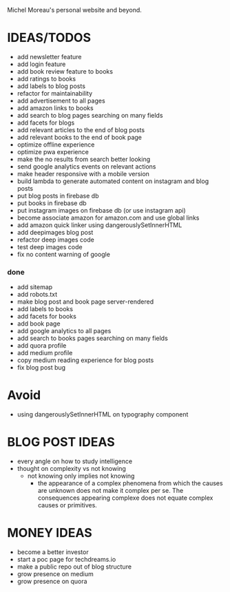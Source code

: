 Michel Moreau's personal website and beyond.

# IDEAS/TODOS  
- add newsletter feature 
- add login feature
- add book review feature to books  
- add ratings to books
- add labels to blog posts  
- refactor for maintainability  
- add advertisement to all pages   
- add amazon links to books    
- add search to blog pages searching on many fields
- add facets for blogs
- add relevant articles to the end of blog posts  
- add relevant books to the end of book page  
- optimize offline experience  
- optimize pwa experience  
- make the no results from search better looking
- send google analytics events on relevant actions
- make header responsive with a mobile version
- build lambda to generate automated content on instagram and blog posts
- put blog posts in firebase db
- put books in firebase db
- put instagram images on firebase db (or use instagram api)
- become associate amazon for amazon.com and use global links
- add amazon quick linker using dangerouslySetInnerHTML
- add deepimages blog post
- refactor deep images code
- test deep images code
- fix no content warning of google

### done
- add sitemap
- add robots.txt
- make blog post and book page server-rendered
- add labels to books  
- add facets for books
- add book page  
- add google analytics to all pages  
- add search to books pages searching on many fields
- add quora profile  
- add medium profile  
- copy medium reading experience for blog posts
- fix blog post bug

# Avoid
- using dangerouslySetInnerHTML on typography component

# BLOG POST IDEAS
- every angle on how to study intelligence  
- thought on complexity vs not knowing  
  - not knowing only implies not knowing
    - the appearance of a complex phenomena from which the causes are unknown does not make it complex per se. The consequences appearing complexe does not equate complex causes or primitives.

# MONEY IDEAS
- become a better investor
- start a poc page for techdreams.io
- make a public repo out of blog structure
- grow presence on medium
- grow presence on quora

